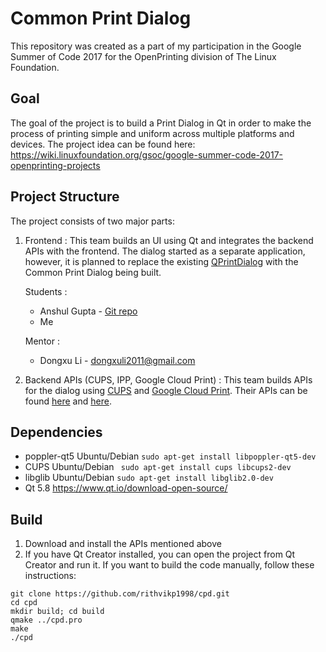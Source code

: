 # Common Print Dialog
This repository was created as a part of my participation in the Google Summer of Code 2017 for the OpenPrinting division of The Linux Foundation.

## Goal
The goal of the project is to build a Print Dialog in Qt in order to make the process of printing simple and uniform across multiple platforms and devices. The project idea can be found here: https://wiki.linuxfoundation.org/gsoc/google-summer-code-2017-openprinting-projects

## Project Structure
The project consists of two major parts:
1. Frontend : This team builds an UI using Qt and integrates the backend APIs with the frontend. The dialog started as a separate application, however, it is planned to replace the existing [QPrintDialog](http://doc.qt.io/qt-5/qprintdialog.html) with the Common Print Dialog being built.

    Students :
    * Anshul Gupta - [Git repo](https://github.com/anshulgupta0803/common-print-dialog)
    * Me
    
    Mentor :
    * Dongxu Li - dongxuli2011@gmail.com


2. Backend APIs (CUPS, IPP, Google Cloud Print) : This team builds APIs for the dialog using [CUPS](https://www.cups.org/doc/api-cups.html) and [Google Cloud Print](https://www.google.com/cloudprint/#printers). Their APIs can be found [here](https://github.com/NilanjanaLodh/PrintDialog_Backend) and [here](https://github.com/dracarys09/gcp-backend).

## Dependencies
* poppler-qt5
    Ubuntu/Debian
    ``` sudo apt-get install libpoppler-qt5-dev ```
* CUPS
    Ubuntu/Debian
    ``` sudo apt-get install cups libcups2-dev```
* libglib
    Ubuntu/Debian
    ``` sudo apt-get install libglib2.0-dev ```
* Qt 5.8
    https://www.qt.io/download-open-source/

## Build

1. Download and install the APIs mentioned above
2. If you have Qt Creator installed, you can open the project from Qt Creator and run it. If you want to build the code manually, follow these instructions:

```
git clone https://github.com/rithvikp1998/cpd.git
cd cpd
mkdir build; cd build
qmake ../cpd.pro
make
./cpd
```
